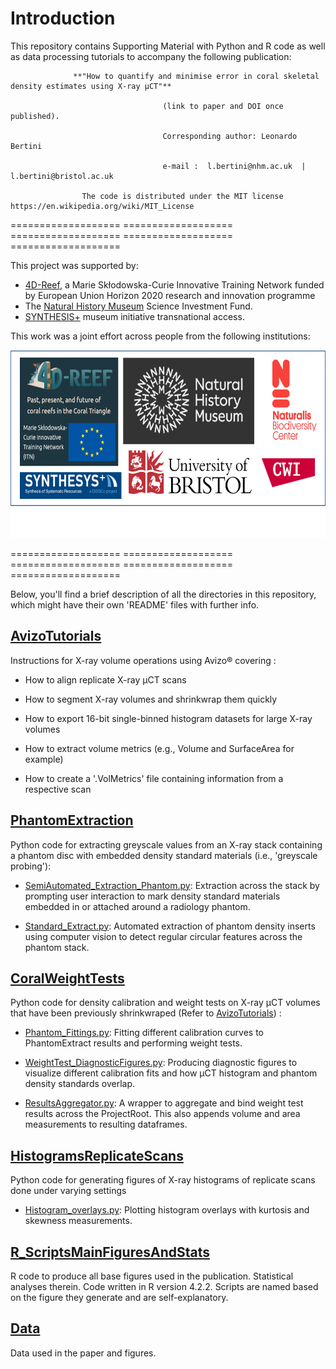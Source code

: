 # Introduction 

This repository contains Supporting Material with Python and R code as well as data processing tutorials to accompany the following publication:

                  **"How to quantify and minimise error in coral skeletal density estimates using X-ray µCT"**

                                      (link to paper and DOI once published).
                                      
                                      Corresponding author: Leonardo Bertini 
                                      
                                      e-mail :  l.bertini@nhm.ac.uk  | l.bertini@bristol.ac.uk

                    The code is distributed under the MIT license https://en.wikipedia.org/wiki/MIT_License


=================== =================== =================== =================== ===================

This project was supported by:
- [4D-Reef](https://www.4d-reef.eu/), a Marie Skłodowska-Curie Innovative Training Network funded by European Union Horizon 2020 research and innovation programme
- The [Natural History Museum](https://www.nhm.ac.uk/) Science Investment Fund. 
- [SYNTHESIS+](https://www.synthesys.info/) museum initiative transnational access.

This work was a joint effort across people from the following institutions:
<p align="center">
  <img src="https://github.com/LeoBertini/CoralMethodsPaper/blob/main/PhantomExtraction/GIFs/LogoInstitutions.png" height="300" width="600" >
</p>

=================== =================== =================== =================== ===================

Below, you'll find a brief description of all the directories in this repository, which might have their own 'README' files with further info.

## [AvizoTutorials](https://github.com/LeoBertini/CoralMethodsPaper/blob/main/AvizoTutorials)

Instructions for X-ray volume operations using Avizo® covering :

- How to align replicate X-ray µCT scans

- How to segment X-ray volumes and shrinkwrap them quickly

- How to export 16-bit single-binned histogram datasets for large X-ray volumes

- How to extract volume metrics (e.g., Volume and SurfaceArea for example)

- How to create a '.VolMetrics' file containing information from a respective scan

## [PhantomExtraction](https://github.com/LeoBertini/CoralMethodsPaper/blob/main/PhantomExtraction)

Python code for extracting greyscale values from an X-ray stack containing a phantom disc with embedded density standard materials (i.e., 'greyscale probing'):

- [SemiAutomated_Extraction_Phantom.py](https://github.com/LeoBertini/CoralMethodsPaper/blob/main/PhantomExtraction/SemiAutomated_Extraction_Phantom.py): Extraction across the stack by prompting user interaction to mark density standard materials embedded in or attached around a radiology phantom.  

- [Standard_Extract.py](https://github.com/LeoBertini/CoralMethodsPaper/blob/main/PhantomExtraction/ExtractStandard.py): Automated extraction of phantom density inserts using computer vision to detect regular circular features across the phantom stack. 

## [CoralWeightTests](https://github.com/LeoBertini/CoralMethodsPaper/blob/main/CoralWeightTests)
Python code for density calibration and  weight tests on X-ray µCT volumes that have been previously shrinkwraped (Refer to [AvizoTutorials](https://github.com/LeoBertini/CoralMethodsPaper/blob/main/AvizoTutorials)) :

- [Phantom_Fittings.py](https://github.com/LeoBertini/CoralMethodsPaper/blob/main/CoralWeightTests/Phantom_Fittings.py): Fitting different calibration curves to PhantomExtract results and performing weight tests.

-  [WeightTest_DiagnosticFigures.py](https://github.com/LeoBertini/CoralMethodsPaper/blob/main/CoralWeightTests/WeightTest_DiagnosticFigures.py): Producing diagnostic figures to visualize different calibration fits and how µCT histogram and phantom density standards overlap.

-  [ResultsAggregator.py](https://github.com/LeoBertini/CoralMethodsPaper/blob/main/CoralWeightTests/ResultsAggregator.py): A wrapper to aggregate and bind weight test results across the ProjectRoot. This also appends volume and area measurements to resulting dataframes. 

## [HistogramsReplicateScans](https://github.com/LeoBertini/CoralMethodsPaper/blob/main/HistogramsReplicateScans)
Python code for generating figures of X-ray histograms of replicate scans done under varying settings

- [Histogram_overlays.py](https://github.com/LeoBertini/CoralMethodsPaper/blob/main/HistogramsReplicateScans/Histogram_overlays.py): Plotting histogram overlays with kurtosis and skewness measurements. 

## [R_ScriptsMainFiguresAndStats](https://github.com/LeoBertini/CoralMethodsPaper/blob/main/R_ScriptsMainFiguresAndStats)

R code to produce all base figures used in the publication. Statistical analyses therein. 
Code written in R version 4.2.2.
Scripts are named based on the figure they generate and are self-explanatory. 

## [Data](https://github.com/LeoBertini/CoralMethodsPaper/blob/main/Data/)
Data used in the paper and figures.
